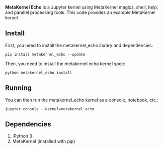 **MetaKernel Echo** is a Jupyter kernel using MetaKernel magics, shell, help, and parallel processing tools. This code provides an example MetaKernel kernel.

## Install

First, you need to install the metakernel_echo library and dependencies:

```shell
pip install metakernel_echo --update
```

Then, you need to install the metakernel echo kernel spec:

```shell
python metakernel_echo install
```

## Running

You can then run the metakernel_echo kernel as a console, notebook, etc.:

```shell
jupyter console --kernel=metakernel_echo
```

## Dependencies

1. IPython 3
1. MetaKernel (installed with pip)
